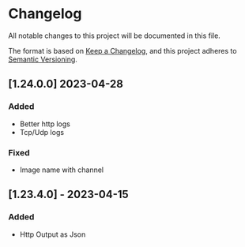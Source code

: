 # Changelog

All notable changes to this project will be documented in this file.

The format is based on [Keep a Changelog](https://keepachangelog.com/en/1.0.0/),
and this project adheres to [Semantic Versioning](https://semver.org/spec/v2.0.0.html).

## [1.24.0.0] 2023-04-28

### Added

- Better http logs
- Tcp/Udp logs

### Fixed

- Image name with channel

## [1.23.4.0] - 2023-04-15

### Added

- Http Output as Json
